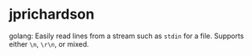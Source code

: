 # jprichardson
golang: Easily read lines from a stream such as `stdin` for a file. Supports either `\n`, `\r\n`, or mixed.
